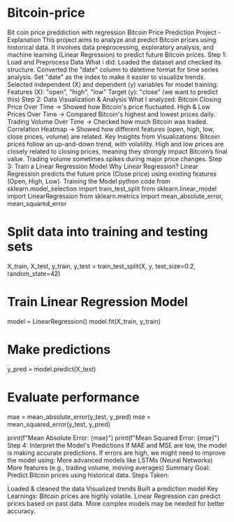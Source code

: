 # Bitcoin-price
Bit coin price preddiction with regression
Bitcoin Price Prediction Project - Explanation
This project aims to analyze and predict Bitcoin prices using historical data. It involves data preprocessing, exploratory analysis, and machine learning (Linear Regression) to predict future Bitcoin prices.
 Step 1: Load and Preprocess Data
What i did:
Loaded the dataset and checked its structure.
Converted the "date" column to datetime format for time series analysis.
Set "date" as the index to make it easier to visualize trends.
Selected independent (X) and dependent (y) variables for model training:
Features (X): "open", "high", "low"
Target (y): "close" (we want to predict this)
Step 2: Data Visualization & Analysis
What I analyzed:
Bitcoin Closing Price Over Time → Showed how Bitcoin's price fluctuated.
High & Low Prices Over Time → Compared Bitcoin's highest and lowest prices daily.
Trading Volume Over Time → Checked how much Bitcoin was traded.
Correlation Heatmap → Showed how different features (open, high, low, close prices, volume) are related.
Key Insights from Visualizations:
Bitcoin prices follow an up-and-down trend, with volatility.
High and low prices are closely related to closing prices, meaning they strongly impact Bitcoin’s final value.
Trading volume sometimes spikes during major price changes.
Step 3: Train a Linear Regression Model
Why Linear Regression?
Linear Regression predicts the future price (Close price) using existing features (Open, High, Low).
Training the Model
python code
from sklearn.model_selection import train_test_split
from sklearn.linear_model import LinearRegression
from sklearn.metrics import mean_absolute_error, mean_squared_error

# Split data into training and testing sets
X_train, X_test, y_train, y_test = train_test_split(X, y, test_size=0.2, random_state=42)

# Train Linear Regression Model
model = LinearRegression()
model.fit(X_train, y_train)

# Make predictions
y_pred = model.predict(X_test)

# Evaluate performance
mae = mean_absolute_error(y_test, y_pred)
mse = mean_squared_error(y_test, y_pred)

print(f"Mean Absolute Error: {mae}")
print(f"Mean Squared Error: {mse}")
Step 4: Interpret the Model's Predictions
If MAE and MSE are low, the model is making accurate predictions.
If errors are high, we might need to improve the model using:
More advanced models like LSTMs (Neural Networks)
More features (e.g., trading volume, moving averages)
Summary
 Goal: Predict Bitcoin prices using historical data.
Steps Taken:

Loaded & cleaned the data 
Visualized trends 
Built a prediction model 
 Key Learnings:
Bitcoin prices are highly volatile.
Linear Regression can predict prices based on past data.
More complex models may be needed for better accuracy.
